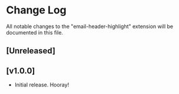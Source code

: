 # Change Log

All notable changes to the "email-header-highlight" extension will be documented in this file.


## [Unreleased]

## [v1.0.0]
- Initial release. Hooray!